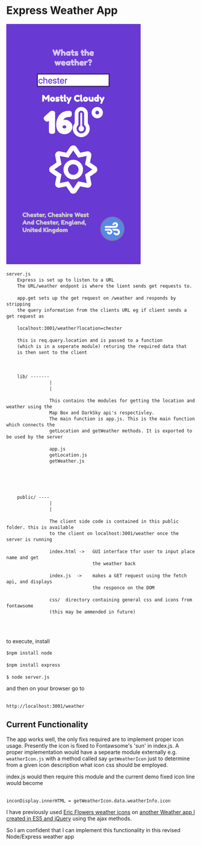 # Express Weather App


<img src="https://github.com/tomsstuff101/express-weather-app/blob/master/README-images/express%20weather.png?raw=true">


```
server.js
    Express is set up to listen to a URL
    The URL/weather endpont is where the lient sends get requests to.
    
    app.get sets up the get request on /weather and responds by stripping
    the query information from the clients URL eg if client sends a get request as
    
    localhost:3001/weather?location=chester
    
    this is req.query.location and is passed to a function 
    (which is in a seperate module) returing the required data that 
    is then sent to the client
    


    lib/ -------
                |
                |
                
                This contains the modules for getting the location and weather using the
                Map Box and DarkSky api's respectivley.
                The main function is app.js. This is the main function which connects the
                getLocation and getWeather methods. It is exported to be used by the server
                
                app.js
                getLocation.js
                getWeather.js
                
    
    
    
                
    public/ ----
                |
                |
                
                The client side code is contained in this public folder. this is available 
                to the client on localhost:3001/weather once the server is running
                
                index.html ->   GUI interface tfor user to input place name and get 
                                the weather back
                
                index.js  ->    makes a GET request using the fetch api, and displays 
                                the responce on the DOM
                
                css/  directory containing general css and icons from fontawsome 
                (this may be ammended in future)
                        
    
    
```

to execute, install

```
$npm install node

$npm install express

$ node server.js

```

and then on your browser go to 

```

http://localhost:3001/weather

```

## Current Functionality

The app works well, the only fixs required are to implement proper icon usage. Presently the icon is fixed to Fontawsome's 'sun' in index.js.
A proper implementation would have a sepearte module externally e.g. ```weatherIcon.js``` with a method called say ```getWeatherIcon``` just to determine from a given icon description what icon css should be employed.

index.js would then require this module and the current demo fixed icon line would become

```

inconDisplay.innerHTML = getWeatherIcon.data.weatherInfo.icon

```

I have previously used [Eric Flowers weather icons](https://erikflowers.github.io/weather-icons/) on [another Weather app I created in ES5 and jQuery](https://github.com/appijumbo/weatherAppv1) using the ajax methods. 

So I am confident that I can implement this functionality in this revised Node/Express weather app


